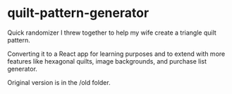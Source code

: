 # quilt-pattern-generator

Quick randomizer I threw together to help my wife create a triangle quilt pattern.  

Converting it to a React app for learning purposes and to extend with more features like hexagonal quilts, image backgrounds, and purchase list generator.

Original version is in the /old folder.
